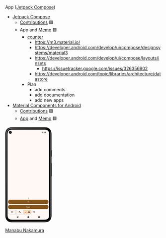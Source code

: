 App ([Jetpack Compose](https://developer.android.com/compose))
- [Jetpack Compose](https://developer.android.com/compose)
  - [Contributions](https://github.com/android/compose-samples/issues?q=author%3Amanabu-nakamura) 🟥
  - App and [Memo](docs/memo.md) 🟥
    - [counter](counter)
      - https://m3.material.io/
      - https://developer.android.com/develop/ui/compose/designsystems/material3
      - https://developer.android.com/develop/ui/compose/layouts/insets
        - https://issuetracker.google.com/issues/326356902
      - https://developer.android.com/topic/libraries/architecture/datastore
    - Plan
      - add comments
      - add documentation
      - add new apps
- [Material Components for Android](https://github.com/material-components/material-components-android/)
  - [Contributions](https://github.com/material-components/material-components-android/issues?q=author%3Amanabu-nakamura) 🟥
  - [App](https://github.com/manabu-nakamura/app) and [Memo](https://github.com/manabu-nakamura/app/blob/master/docs/memo.md) 🟥

<img src="docs/s1.png" width="150">

[Manabu Nakamura](https://github.com/manabu-nakamura)